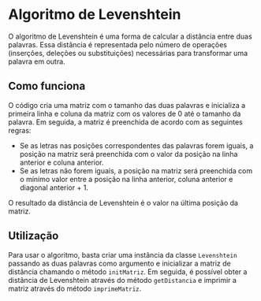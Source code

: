 # Algoritmo de Levenshtein

O algoritmo de Levenshtein é uma forma de calcular a distância entre duas palavras. Essa distância é representada pelo número de operações (inserções, deleções ou substituições) necessárias para transformar uma palavra em outra.

## Como funciona

O código cria uma matriz com o tamanho das duas palavras e inicializa a primeira linha e coluna da matriz com os valores de 0 até o tamanho da palavra. Em seguida, a matriz é preenchida de acordo com as seguintes regras:

- Se as letras nas posições correspondentes das palavras forem iguais, a posição na matriz será preenchida com o valor da posição na linha anterior e coluna anterior.
- Se as letras não forem iguais, a posição na matriz será preenchida com o mínimo valor entre a posição na linha anterior, coluna anterior e diagonal anterior + 1.

O resultado da distância de Levenshtein é o valor na última posição da matriz.

## Utilização

Para usar o algoritmo, basta criar uma instância da classe `Levenshtein` passando as duas palavras como argumento e inicializar a matriz de distância chamando o método `initMatriz`. Em seguida, é possível obter a distância de Levenshtein através do método `getDistancia` e imprimir a matriz através do método `imprimeMatriz`.
